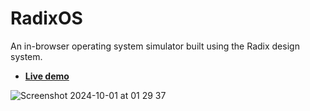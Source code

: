 # RadixOS

An in-browser operating system simulator built using the Radix design system.

* **[Live demo](https://imp-dance.github.io/radix-os/)**

![Screenshot 2024-10-01 at 01 29 37](https://github.com/user-attachments/assets/c1e954b5-dd44-441d-8bd4-486daa5154d5)
